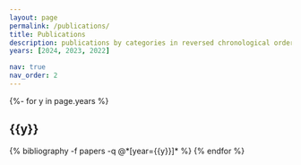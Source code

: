 ```yaml
---
layout: page
permalink: /publications/
title: Publications
description: publications by categories in reversed chronological order.
years: [2024, 2023, 2022]

nav: true
nav_order: 2
---
```

<!-- _pages/publications.md -->
<div class="publications">

{%- for y in page.years %}
  <h2 class="year">{{y}}</h2>
  {% bibliography -f papers -q @*[year={{y}}]* %}
{% endfor %}

</div>
